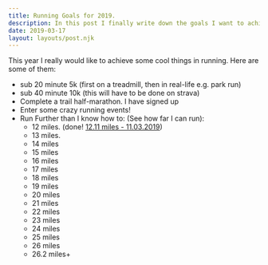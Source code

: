 ```yaml
---
title: Running Goals for 2019.
description: In this post I finally write down the goals I want to achieve in running.
date: 2019-03-17
layout: layouts/post.njk
---
```

This year I really would like to achieve some cool things in running. Here are some of them:
- sub 20 minute 5k (first on a treadmill, then in real-life e.g. park run)
- sub 40 minute 10k (this will have to be done on strava)
- Complete a trail half-marathon. I have signed up
- Enter some crazy running events!
- Run Further than I know how to: (See how far I can run):
	- 12 miles. (done! [12.11 miles - 11.03.2019](https://www.strava.com/activities/2206638011))
	- 13 miles.
	- 14 miles
	- 15 miles
	- 16 miles
	- 17 miles
	- 18 miles
	- 19 miles
	- 20 miles
	- 21 miles
	- 22 miles
	- 23 miles
	- 24 miles
	- 25 miles
	- 26 miles
	- 26.2 miles+

